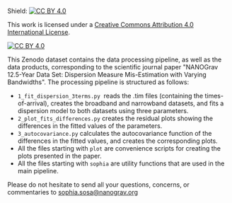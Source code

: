 Shield: [![CC BY 4.0][cc-by-shield]][cc-by]

This work is licensed under a
[Creative Commons Attribution 4.0 International License][cc-by].

[![CC BY 4.0][cc-by-image]][cc-by]

[cc-by]: http://creativecommons.org/licenses/by/4.0/
[cc-by-image]: https://i.creativecommons.org/l/by/4.0/88x31.png
[cc-by-shield]: https://img.shields.io/badge/License-CC%20BY%204.0-lightgrey.svg

This Zenodo dataset contains the data processing pipeline, as well as the data products, corresponding to the scientific journal paper "NANOGrav 12.5-Year Data Set: Dispersion Measure Mis-Estimation with Varying Bandwidths". The processing pipeline is structured as follows:

- `1_fit_dispersion_3terms.py`  reads the .tim files (containing the times-of-arrival), creates the broadband and narrowband datasets, and fits a dispersion model to both datasets using three parameters.
- `2_plot_fits_differences.py` creates the residual plots showing the differences in the fitted values of the parameters.
- `3_autocovariance.py` calculates the autocovariance function of the differences in the fitted values, and creates the corresponding plots.
- All the files starting with `plot` are convenience scripts for creating the plots presented in the paper.
- All the files starting with `sophia` are utility functions that are used in the main pipeline.

Please do not hesitate to send all your questions, concerns, or commentaries to sophia.sosa@nanograv.org
